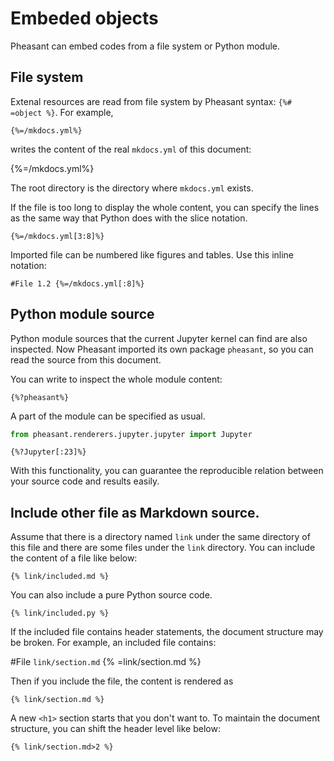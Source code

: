 # Embeded objects

Pheasant can embed codes from a file system or Python module.

## File system

Extenal resources are read from file system by Pheasant syntax: `{%# =object %}`. For example,

~~~
{%=/mkdocs.yml%}
~~~

writes the content of the real `mkdocs.yml` of this document:

{%=/mkdocs.yml%}

The root directory is the directory where `mkdocs.yml` exists.

If the file is too long to display the whole content, you can specify the lines as the same way that Python does with the slice notation.

~~~copy
{%=/mkdocs.yml[3:8]%}
~~~

Imported file can be numbered like figures and tables. Use this inline notation:

~~~copy
#File 1.2 {%=/mkdocs.yml[:8]%}
~~~

## Python module source

Python module sources that the current Jupyter kernel can find are also inspected. Now Pheasant imported its own package `pheasant`, so you can read the source from this document.

You can write to inspect the whole module content:

~~~copy
{%?pheasant%}
~~~

A part of the module can be specified as usual.

```python
from pheasant.renderers.jupyter.jupyter import Jupyter
```

~~~copy
{%?Jupyter[:23]%}
~~~

With this functionality, you can guarantee the reproducible relation between your source code and results easily.

## Include other file as Markdown source.

Assume that there is a directory named `link` under the same directory of this file and there are some files under the `link` directory. You can include the content of a file like below:

~~~copy
{% link/included.md %}
~~~

You can also include a pure Python source code.

~~~copy
{% link/included.py %}
~~~

If the included file contains header statements, the document structure may be broken. For example, an included file contains:

#File <code>link/section.md</code> {% =link/section.md %}

Then if you include the file, the content is rendered as

~~~copy
{% link/section.md %}
~~~

A new `<h1>` section starts that you don't want to. To maintain the document structure, you can shift the header level like below:

~~~copy
{% link/section.md>2 %}
~~~
